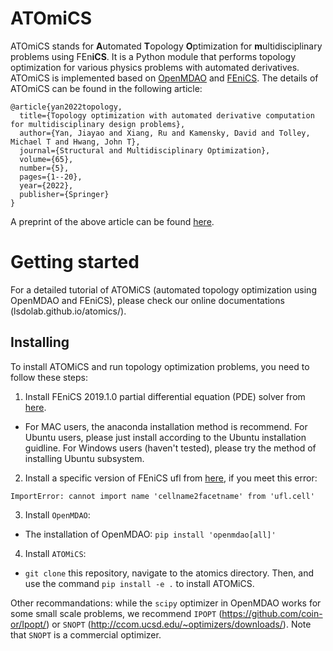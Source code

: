 # ATOmiCS
ATOmiCS stands for **A**utomated **T**opology **O**ptimization for **m**ultidisciplinary problems using FEn**iCS**. It is a Python module that performs topology optimization for various physics problems with automated derivatives. ATOmiCS is implemented based on [OpenMDAO](https://openmdao.org/) and [FEniCS](https://fenicsproject.org/). The details of ATOmiCS can be found in the following article:

```
@article{yan2022topology,
  title={Topology optimization with automated derivative computation for multidisciplinary design problems},
  author={Yan, Jiayao and Xiang, Ru and Kamensky, David and Tolley, Michael T and Hwang, John T},
  journal={Structural and Multidisciplinary Optimization},
  volume={65},
  number={5},
  pages={1--20},
  year={2022},
  publisher={Springer}
}
```

A preprint of the above article can be found [here](https://github.com/LSDOlab/lsdo_bib/blob/main/pdf/yan2022topology.pdf).

Getting started
===============
For a detailed tutorial of ATOMiCS (automated topology optimization using OpenMDAO and FEniCS), please check our online documentations (lsdolab.github.io/atomics/).

Installing
----------
To install ATOMiCS and run topology optimization problems, you need to follow these steps:

1.  Install FEniCS 2019.1.0 partial differential equation (PDE) solver from [here](https://fenicsproject.org/download/archive/). 

  - For MAC users, the anaconda installation method is recommend.
    For Ubuntu users, please just install according to the Ubuntu installation guidline.
    For Windows users (haven't tested), please try the method of installing Ubuntu subsystem.


2.  Install a specific version of FEniCS ufl from [here](https://github.com/FEniCS/ufl/tree/2021.1.0), if you meet this error:

  ```
  ImportError: cannot import name 'cellname2facetname' from 'ufl.cell'
  ```


3. Install ``OpenMDAO``:

 - The installation of OpenMDAO: ``pip install 'openmdao[all]'``

4. Install ``ATOMiCS``:

  - ``git clone`` this repository, navigate to the atomics directory. 
  Then, and use the command ``pip install -e .`` to install ATOMiCS.

Other recommandations: while the ``scipy`` optimizer in OpenMDAO works for some small scale problems, we recommend `IPOPT` (https://github.com/coin-or/Ipopt/) or `SNOPT` (http://ccom.ucsd.edu/~optimizers/downloads/).
Note that ``SNOPT`` is a commercial optimizer.
